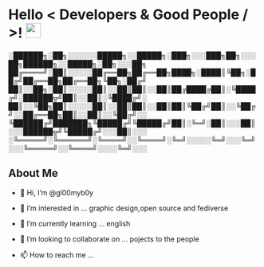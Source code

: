 
<h1> Hello  < Developers & Good People / >!  <img src = "https://raw.githubusercontent.com/MartinHeinz/MartinHeinz/master/wave.gif" width = 30px> </h1>
<p align='center'>
</p>


 <!--                                                                                                                          
             88     ,a8888a,        ,a8888a,                                      88              ,a8888a,                  
             88   ,8P"'  `"Y8,    ,8P"'  `"Y8,                                    88            ,8P"'  `"Y8,                
             88  ,8P        Y8,  ,8P        Y8,                                   88           ,8P        Y8,               
 ,adPPYb,d8  88  88          88  88          88  88,dPYba,,adPYba,   8b       d8  88,dPPYba,   88          88  8b       d8  
a8"    `Y88  88  88          88  88          88  88P'   "88"    "8a  `8b     d8'  88P'    "8a  88          88  `8b     d8'  
8b       88  88  `8b        d8'  `8b        d8'  88      88      88   `8b   d8'   88       d8  `8b        d8'   `8b   d8'   
"8a,   ,d88  88   `8ba,  ,ad8'    `8ba,  ,ad8'   88      88      88    `8b,d8'    88b,   ,a8"   `8ba,  ,ad8'     `8b,d8'    
 `"YbbdP"Y8  88     "Y8888P"        "Y8888P"     88      88      88      Y88'     8Y"Ybbd8"'      "Y8888P"         Y88'     
 aa,    ,88                                                              d8'                                       d8'      
  "Y8bbdP"                                                              d8'                                       d8'       

-->   


░██████╗░██╗░░░░░░█████╗░░█████╗░███╗░░░███╗██╗░░░██╗██████╗░░█████╗░██╗░░░██╗
██╔════╝░██║░░░░░██╔══██╗██╔══██╗████╗░████║╚██╗░██╔╝██╔══██╗██╔══██╗╚██╗░██╔╝
██║░░██╗░██║░░░░░██║░░██║██║░░██║██╔████╔██║░╚████╔╝░██████╦╝██║░░██║░╚████╔╝░
██║░░╚██╗██║░░░░░██║░░██║██║░░██║██║╚██╔╝██║░░╚██╔╝░░██╔══██╗██║░░██║░░╚██╔╝░░
╚██████╔╝███████╗╚█████╔╝╚█████╔╝██║░╚═╝░██║░░░██║░░░██████╦╝╚█████╔╝░░░██║░░░
░╚═════╝░╚══════╝░╚════╝░░╚════╝░╚═╝░░░░░╚═╝░░░╚═╝░░░╚═════╝░░╚════╝░░░░╚═╝░░░

<h2> About Me </h2>



- 👋 Hi, I’m @gl00myb0y
 
- 👀 I’m interested in ... graphic design,open source and fediverse
 
- 🌱 I’m currently learning ... english
 
- 💞️ I’m looking to collaborate on ... pojects to the people
 
- 📫 How to reach me ... 

<!---
gl00myb0y/gl00myb0y is a ✨ special ✨ repository because its `README.md` (this file) appears on your GitHub profile.
You can click the Preview link to take a look at your changes.
--->
